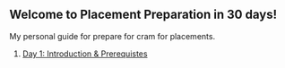 ## Welcome to Placement Preparation in 30 days!

My personal guide for prepare for cram for placements.

1. [Day 1: Introduction & Prerequistes](day1.md)
